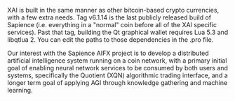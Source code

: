 XAI is built in the same manner as other bitcoin-based crypto currencies, with a few extra needs.  Tag v6.1.14 is the last publicly released build of Sapience (i.e. everything in a "normal" coin before all of the XAI specific services).  Past that tag, building the Qt graphical wallet requires Lua 5.3 and libqtlua 2.  You can edit the paths to those dependencies in the .pro file.


Our interest with the Sapience AIFX project is to develop a distributed artificial intelligence system running on a coin network, with a primary initial goal of enabling neural network services to be consumed by both users and systems, specifically the Quotient  (XQN) algorithmic trading interface, and a longer term goal of applying AGI through knowledge gathering and machine learning.

